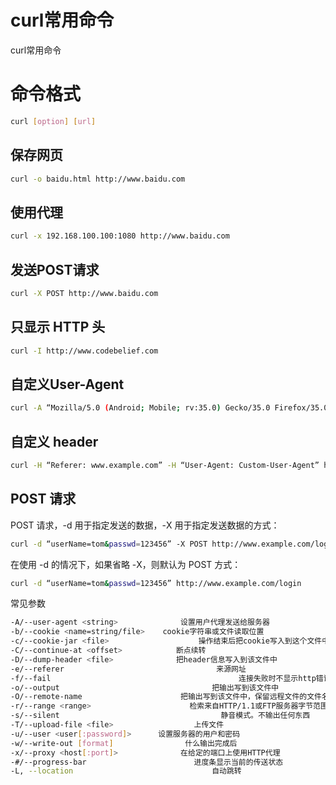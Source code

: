 # curl常用命令


curl常用命令
<!--more-->

# 命令格式

```bash
curl [option] [url]
```

## 保存网页

```bash
curl -o baidu.html http://www.baidu.com
```

## 使用代理

```bash
curl -x 192.168.100.100:1080 http://www.baidu.com
```

## 发送POST请求

```bash
curl -X POST http://www.baidu.com
```

## 只显示 HTTP 头

```bash
curl -I http://www.codebelief.com 
```

## 自定义User-Agent

```bash
curl -A “Mozilla/5.0 (Android; Mobile; rv:35.0) Gecko/35.0 Firefox/35.0” http://www.baidu.com 
```

## 自定义 header

```bash
curl -H “Referer: www.example.com” -H “User-Agent: Custom-User-Agent” http://www.baidu.com 
```

## POST 请求

POST 请求，-d 用于指定发送的数据，-X 用于指定发送数据的方式：

```bash
curl -d “userName=tom&passwd=123456” -X POST http://www.example.com/login
```

在使用 -d 的情况下，如果省略 -X，则默认为 POST 方式：

```bash
curl -d “userName=tom&passwd=123456” http://www.example.com/login
```

常见参数

```bash
-A/--user-agent <string>              设置用户代理发送给服务器
-b/--cookie <name=string/file>    cookie字符串或文件读取位置
-c/--cookie-jar <file>                    操作结束后把cookie写入到这个文件中
-C/--continue-at <offset>            断点续转
-D/--dump-header <file>              把header信息写入到该文件中
-e/--referer                                  来源网址
-f/--fail                                          连接失败时不显示http错误
-o/--output                                  把输出写到该文件中
-O/--remote-name                      把输出写到该文件中，保留远程文件的文件名
-r/--range <range>                      检索来自HTTP/1.1或FTP服务器字节范围
-s/--silent                                    静音模式。不输出任何东西
-T/--upload-file <file>                  上传文件
-u/--user <user[:password]>      设置服务器的用户和密码
-w/--write-out [format]                什么输出完成后
-x/--proxy <host[:port]>              在给定的端口上使用HTTP代理
-#/--progress-bar                        进度条显示当前的传送状态
-L, --location                               自动跳转
```
